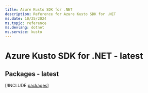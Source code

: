 ```yaml
---
title: Azure Kusto SDK for .NET
description: Reference for Azure Kusto SDK for .NET
ms.date: 10/25/2024
ms.topic: reference
ms.devlang: dotnet
ms.service: kusto
---
```

# Azure Kusto SDK for .NET - latest
## Packages - latest
[!INCLUDE [packages](kusto-index.md)]